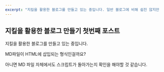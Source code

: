 ```yaml
---
excerpt: "지킬을 활용한 블로그를 만들고 있는 중입니다. 일반 블로그에 비해 쉽진 않지만 비교적 간단하고 재미있습니다."
---
```


## 지킬을 활용한 블로그 만들기 첫번째 포스트

지킬을 활용한 블로그를 만들고 있는 중입니다.

MD파일이 HTML에 삽입되는 형식인걸까요?

아니면 MD 파일 자체에서도 스크립트가 돌아가는지 확인을 해야할 것 같습니다.